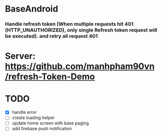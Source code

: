 # BaseAndroid
### Handle refresh token (When multiple requests hit 401 (HTTP_UNAUTHORIZED), only single Refresh token request will be executed). and retry all request 401

# Server: https://github.com/manhpham90vn/refresh-Token-Demo

# TODO
- [x] handle error 
- [ ] create loading helper
- [ ] update home screen with base paging
- [ ] add firebase push notification
